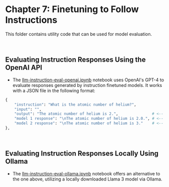 # Chapter 7: Finetuning to Follow Instructions

This folder contains utility code that can be used for model evaluation.



&nbsp;
## Evaluating Instruction Responses Using the OpenAI API


- The [llm-instruction-eval-openai.ipynb](llm-instruction-eval-openai.ipynb) notebook uses OpenAI's GPT-4 to evaluate responses generated by instruction finetuned models. It works with a JSON file in the following format:

```python
{
    "instruction": "What is the atomic number of helium?",
    "input": "",
    "output": "The atomic number of helium is 2.",               # <-- The target given in the test set
    "model 1 response": "\nThe atomic number of helium is 2.0.", # <-- Response by an LLM
    "model 2 response": "\nThe atomic number of helium is 3."    # <-- Response by a 2nd LLM
},
```

&nbsp;
## Evaluating Instruction Responses Locally Using Ollama

- The [llm-instruction-eval-ollama.ipynb](llm-instruction-eval-ollama.ipynb) notebook offers an alternative to the one above, utilizing a locally downloaded Llama 3 model via Ollama.

